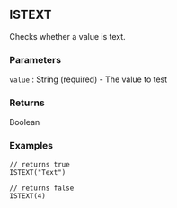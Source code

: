 ## ISTEXT

Checks whether a value is text.

### Parameters
`value` : String (required) - The value to test

### Returns
Boolean

### Examples
```
// returns true
ISTEXT("Text")
```

```
// returns false
ISTEXT(4)
```